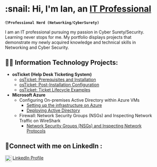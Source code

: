 <h1>:snail: Hi, I'm Ian, an <a href="https://www.linkedin.com/in/ian-sunwoo-93757a327/">IT Professional</a></h1>

:nerd_face:**`Professional Nerd (Networking/CyberSurety)`**

I am an IT professional pursuing my passion in Cyber Surety/Security. Learning never stops for me. My portfolio displays projects that demonstrate my newly acquired knowledge and technical skills in Networking and Cyber Security. 


<h2>👨‍💻 Information Technology Projects:</h2>

- <b>osTicket (Help Desk Ticketing System)</b>
  - [osTicket: Prerequisites and Installation](https://github.com/CarryTheSnail/osticket-prereqs)
  - [osTicket: Post-Installation Configuration](https://github.com/CarryTheSnail/post-install-config)
  - [osTicket: Ticket Lifecycle Examples](https://github.com/CarryTheSnail/ticket-lifecycle)
- <b>Microsoft Azure</b>
  - Configuring On-premises Active Directory within Azure VMs
    - [Setting up the infrastructure on Azure](https://github.com/CarryTheSnail/AD-Infrastructure)
    - [Deploying Active Directory](https://github.com/CarryTheSnail/AD-Deployment)
  - Firewall: Network Security Groups (NSGs) and Inspecting Network Traffic on WireShark
    - [Network Security Groups (NSGs) and Inspecting Network Protocols](https://github.com/CarryTheSnail/azure-network-protocols) 

<h2>🤳Connect with me on LinkedIn :</h2>


[<img align="left" alt="Josh | LinkedIn" width="22px" src="https://cdn.jsdelivr.net/npm/simple-icons@v3/icons/linkedin.svg" />][linkedin]


[linkedin]: https://linkedin.com/in/ian-sunwoo-93757a327/
<a href="https://www.linkedin.com/in/ian-sunwoo-93757a327/">LinkedIn Profile</a></h1>
